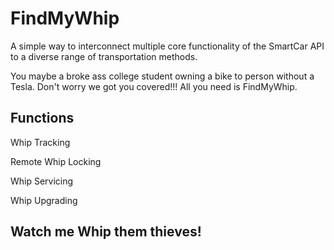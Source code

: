 

# FindMyWhip

A simple way to interconnect multiple core functionality of the SmartCar API to a diverse range of transportation methods.

You maybe a broke ass college student owning a bike to person without a Tesla. Don't worry we got you covered!!!
All you need is FindMyWhip.

## Functions

Whip Tracking

Remote Whip Locking

Whip Servicing

Whip Upgrading

## Watch me Whip them thieves!
